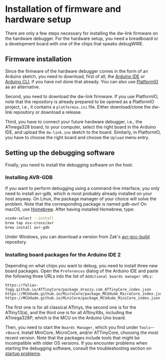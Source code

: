 
# Installation of firmware and hardware setup

There are only a few steps necessary for installing the dw-link firmware on the hardware debugger. For the hardware setup, you need a breadboard or a development board with one of the chips that speaks debugWIRE.

## Firmware installation

Since the firmware of the hardware debugger comes in the form of an Arduino sketch, you need to download, first of all, the [Arduino IDE](https://www.arduino.cc/en/software) or [Arduino CLI](https://docs.arduino.cc/arduino-cli/), if you have not done that already. You can also use [PlatformIO](https://platformio.org) as an alternative. 

Second, you need to download the dw-link firmware. If you use PlatformIO, note that the repository is already prepared to be opened as a PlatformIO project, i.e., it contains a `platformio.ini` file. Either download/clone the dw-link repository or download a release.

Third, you have to connect your future hardware debugger, i.e., the ATmega328 board, to your computer, select the right board in the Arduino IDE, and upload the `dw-link.ino` sketch to the board. Similarly, in PlatformIO, you have to choose the right board and choose the `Upload` menu entry.

## Setting up the debugging software

Finally, you need to install the debugging software on the host. 

### Installing AVR-GDB

If you want to perform debugging using a command-line interface, you only need to install avr-gdb, which is most probably already installed on your host anyway. On Linux, the package manager of your choice will solve the problem. Note that the corresponding package is named *gdb-avr*! On macOS, use [Homebrew](https://brew.sh). After having installed Homebrew, type:

```bash
xcode-select --install
brew tap osx-cross/avr
brew install avr-gdb
```

Under Windows, you can download a version from Zak's [avr-gcc-build](https://github.com/ZakKemble/avr-gcc-build) repository.

### Installing board packages for the Arduino IDE 2

Depending on what chips you want to debug, you need to install three new board packages. Open the `Preferences` dialog of the Arduino IDE and paste the following three URLs into the list of `Additional boards manager URLs`:

```
https://felias-fogg.github.io/ATTinyCore/package_drazzy.com_ATTinyCore_index.json
https://MCUdude.github.io/MicroCore/package_MCUdude_MicroCore_index.json
https://MCUdude.github.io/MiniCore/package_MCUdude_MiniCore_index.json
```
The first one is for all classical ATtinys, the second one is for the ATtiny13(a), and the third one is for all ATtinyX8s, including the ATmega328P, which is the MCU on the Arduino Uno board.

Then, you need to start the  `Boards Manager`, which you find under `Tools`-->`Board`. Install MiniCore, MicroCore, and/or ATTinyCore, choosing the most recent version. Note that the packages include tools that might be incompatible with older OS versions. If you encounter problems when starting the debugging software, consult the troubleshooting section on [startup problems](troubleshooting.md#startup-problems).

